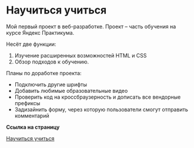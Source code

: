 # **Научиться учиться**

Мой первый проект в веб-разработке. Проект – часть обучения на курсе Яндекс Практикума.

Несёт две функции:
1. Изучение расширенных возможностей HTML и CSS
2. Обзор подходов к обучению.

Планы по доработке проекта:
* Подключить другие шрифты
* Добавить любимые образовательные видео
* Проверить код на кроссбраузерность и дописать все вендорные префиксы
* Задизайнить форму, через которую пользователи смогут отправить комментарий

**Ссылка на страницу**

[Научиться учиться](https://romnyer.github.io/how-to-learn/)
